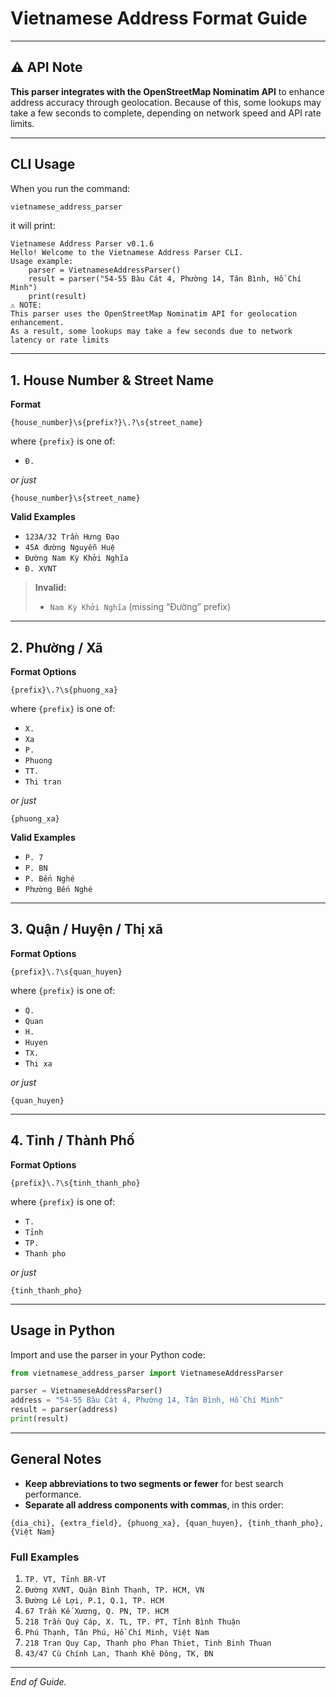 # Vietnamese Address Format Guide

---

## ⚠️ API Note

**This parser integrates with the OpenStreetMap Nominatim API** to enhance address accuracy through geolocation.
Because of this, some lookups may take a few seconds to complete, depending on network speed and API rate limits.

---

## CLI Usage

When you run the command:

```bash
vietnamese_address_parser
```

it will print:

```text
Vietnamese Address Parser v0.1.6
Hello! Welcome to the Vietnamese Address Parser CLI.
Usage example:
    parser = VietnameseAddressParser()
    result = parser("54-55 Bàu Cát 4, Phường 14, Tân Bình, Hồ Chí Minh")
    print(result)
⚠️ NOTE:
This parser uses the OpenStreetMap Nominatim API for geolocation enhancement.
As a result, some lookups may take a few seconds due to network latency or rate limits
```

---

## 1. House Number & Street Name

**Format**

```
{house_number}\s{prefix?}\.?\s{street_name}
```

where `{prefix}` is one of:

* `Đ.`

*or just*

```
{house_number}\s{street_name}
```

**Valid Examples**

* `123A/32 Trần Hưng Đạo`
* `45A đường Nguyễn Huệ`
* `Đường Nam Kỳ Khởi Nghĩa`
* `Đ. XVNT`

> **Invalid:**
>
> * `Nam Kỳ Khởi Nghĩa`
>   (missing “Đường” prefix)

---

## 2. Phường / Xã

**Format Options**

```
{prefix}\.?\s{phuong_xa}
```

where `{prefix}` is one of:

* `X.`
* `Xa`
* `P.`
* `Phuong`
* `TT.`
* `Thi tran`

*or just*

```
{phuong_xa}
```

**Valid Examples**

* `P. 7`
* `P. BN`
* `P. Bến Nghé`
* `Phường Bến Nghé`

---

## 3. Quận / Huyện / Thị xã

**Format Options**

```
{prefix}\.?\s{quan_huyen}
```

where `{prefix}` is one of:

* `Q.`
* `Quan`
* `H.`
* `Huyen`
* `TX.`
* `Thi xa`

*or just*

```
{quan_huyen}
```

---

## 4. Tỉnh / Thành Phố

**Format Options**

```
{prefix}\.?\s{tinh_thanh_pho}
```

where `{prefix}` is one of:

* `T.`
* `Tỉnh`
* `TP.`
* `Thanh pho`

*or just*

```
{tinh_thanh_pho}
```

---

## Usage in Python

Import and use the parser in your Python code:

```python
from vietnamese_address_parser import VietnameseAddressParser

parser = VietnameseAddressParser()
address = "54-55 Bàu Cát 4, Phường 14, Tân Bình, Hồ Chí Minh"
result = parser(address)
print(result)
```

---

## General Notes

* **Keep abbreviations to two segments or fewer** for best search performance.
* **Separate all address components with commas**, in this order:

```
{dia_chi}, {extra_field}, {phuong_xa}, {quan_huyen}, {tinh_thanh_pho}, {Việt Nam}
```

### Full Examples

1. `TP. VT, Tỉnh BR-VT`
2. `Đường XVNT, Quận Bình Thạnh, TP. HCM, VN`
3. `Đường Lê Lợi, P.1, Q.1, TP. HCM`
4. `67 Trần Kế Xương, Q. PN, TP. HCM`
5. `218 Trần Quý Cáp, X. TL, TP. PT, Tỉnh Bình Thuận`
6. `Phú Thạnh, Tân Phú, Hồ Chí Minh, Việt Nam`
7. `218 Tran Quy Cap, Thanh pho Phan Thiet, Tinh Binh Thuan`
8. `43/47 Cù Chính Lan, Thanh Khê Đông, TK, ĐN`

---

*End of Guide.*